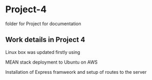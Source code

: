# Project-4
folder for Project for documentation



## Work details in Project 4

Linux box was updated firstly using

MEAN stack deployment to Ubuntu on AWS

Installation of Express framweork and setup of routes to the server